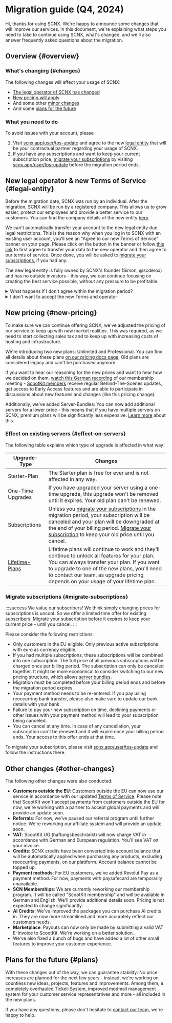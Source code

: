 # Migration guide (Q4, 2024)

Hi, thanks for using SCNX. We're happy to announce some changes that will improve our services. In this document, we're
explaining what steps you need to take to continue using SCNX,
what's changed, and we'll also answer frequently asked questions about the migration.

## Overview {#overview}

### What's changing {#changes}

The following changes will affect your usage of SCNX:

* [The legal operator of SCNX has changed](#legal-entity)
* [New pricing will apply](#new-pricing)
* And some other [minor changes](#other-changes)
* And some [plans for the future](#plans)

### What you need to do

To avoid issues with your account, please

1. Visit [scnx.app/user/tos-update](https://scnx.app/user/tos-update) and agree to the new [legal entity](#legal-entity)
   that will be your contractual partner regarding your usage of SCNX.
2. If you have any subscriptions and want to keep your current subscription
   price, [migrate your subscriptions](#migrate-subscriptions) by
   visiting [scnx.app/user/tos-update](https://scnx.app/user/tos-update) before the migration period ends.

## New legal operator & new Terms of Service {#legal-entity}

Before the migration date, SCNX was run by an individual. After the migration, SCNX will be run by a registered company.
This allows us to grow easier, protect our employees and provide a better service to our customers. You can find the
company details of the new entity [here](https://scootkit.com/imprint).

We can't automatically transfer your account to the new legal entity due legal restrictions. This is the reason why when
you log in to SCNX with an existing user account, you'll see an "Agree to our new Terms of Service" banner on your page.
Please click on the button in the banner or follow [this link](https://scnx.app/user/tos-update) to first agree to
transfer your data to the new operator and then agree to our terms of service. Once done, you will be asked
to [migrate your subscriptions](#migrate-subscriptions), if you had any.

The new legal entity is fully owned by SCNX's founder (Simon, @scderox) and has no outside investors - this way, we can
continue focusing on creating the best service possible, without any pressure to be profitable.

<details>
<summary>What happens if I don't agree within the migration period?</summary>

Failure to accept the new terms will first lead to a deactivated SCNX account. After a grace period, we'll start
deleting deactivated accounts in accordance with European privacy laws.
</details>

<details>
<summary>I don't want to accept the new Terms and operator</summary>

You can inform us via E-Mail to [legal@scootkit.com](mailto:legal@scootkit.com) or by sending a certified letter to
our [address](https://scootkit.com/imprint). If you do so, we'll cancel your contract and delete your account.
</details>

## New pricing {#new-pricing}

To make sure we can continue offering SCNX, we've adjusted the pricing of our service to keep up with new market
realities. This was required, as we need to start collecting sales tax and to keep up with increasing costs of hosting
and infrastructure.

We're introducing two new plans: Unlimited and Professional. You can find all details about these
plans [on our pricing docs page](./guilds/plans). Old plans are considered legacy and can't be purchased anymore.

If you want to hear our reasoning for the new prices and want to hear how we decided on
them, [watch this German recording](https://www.youtube.com/watch?v=di_TeQt_rQ8) of our membership
meeting - [ScootKit members](https://membership.scootkit.com) receive regular Behind-The-Scenes updates, get access to
Early Access features and are able to participate in discussions about new features and changes (like this pricing
change).

Additionally, we've added Server-Bundles: You can now add additional servers for a lower price - this means that if
you have multiple servers on SCNX, premium plans will be significantly less
expensive. [Learn more](./guilds/plans#additional-servers) about this.

### Effect on existing servers {#effect-on-servers}

The following table explains which type of upgrade is affected in what way:

| Upgrade-Type                              | Changes                                                                                                                                                                                                                                                                                      | 
|-------------------------------------------|----------------------------------------------------------------------------------------------------------------------------------------------------------------------------------------------------------------------------------------------------------------------------------------------|
| Starter-Plan                              | The Starter plan is free for ever and is not affected in any way.                                                                                                                                                                                                                            |
| One-Time Upgrades                         | If you have upgraded your server using a one-time upgrade, this upgrade won't be removed until it expires. Your old plan can't be renewed.                                                                                                                                                   |
| Subscriptions                             | Unless you [migrate your subscriptions](#migrate-subscriptions) in the migration period, your subscription will be canceled and your plan will be downgraded at the end of your billing period. [Migrate your subscription](#migrate-subscriptions) to keep your old price until you cancel. |
| [Lifetime-Plans](./guilds/plans#lifetime) | Lifetime plans will continue to work and they'll continue to unlock all features for your plan. You can always transfer your plan. If you want to upgrade to one of the new plans, you'll need to contact our team, as upgrade pricing depends on your usage of your lifetime plan.          |

### Migrate subscriptions {#migrate-subscriptions}

:::success We value our subscribers!
We think simply changing prices for subscriptions is uncool. So we offer a limited time offer for existing subscribers:
Migrate your subscription before it expires to keep your current price - until you cancel.
:::

Please consider the following restrictions:

* Only customers in the EU eligible. Only previous active subscriptions with euro as currency eligible.
* If you had multiple subscriptions, these subscriptions will be combined into one subscription. The full price of all
  previous subscriptions will be charged once per billing period. The subscription can only be canceled together. It
  might be more economical to consider switching to our new pricing structure, which
  allows [server bundles](./guilds/plans).
* Migration must be completed before your billing period ends and before the migration period expires.
* Your payment method needs to be re-entered. If you pay using reoccurring bank transfer, please also make sure to
  update our bank details with your bank.
* Failure to pay your new subscription on time, declining payments or other issues with your payment method will lead to
  your subscription being canceled.
* You can cancel at any time. In case of any cancellation, your subscription can't be renewed and it will expire once
  your billing period ends. Your access to this offer ends at that time.

To migrate your subscription, please visit [scnx.app/user/tos-update](https://scnx.app/user/tos-update) and follow the
instructions there.

## Other changes {#other-changes}

The following other changes were also conducted:

* **Customers outside the EU**: Customers outside the EU can now use our service in accordance with our
  updated [Terms of Service](https://scootk.it/scnx-tos). Please note that ScootKit won't accept payments from customers
  outside the EU for now, we're working with a partner to accept global payments and will provide an update soon.
* **Referrals**: For now, we've paused our referral program until further notice. We're reworking our affiliate system
  and will provide an update soon.
* **VAT**: ScootKit UG (haftungsbeschränkt) will now charge VAT in accordance with German and European regulation.
  You'll see VAT on your invoice.
* **Credits**: SCNX credits have been converted into account balance that will be automatically applied when purchasing
  any products, excluding reoccurring payments, on our plattform. Account balance cannot be topped up.
* **Payment methods**: For EU customers, we've added Revolut Pay as a payment method. For now, payments with paysafecard
  are temporarily unavailable.
* **SCN Memberships**: We are currently reworking our membership program. It will be called "ScootKit membership" and
  will be available in German and English. We'll provide additional details soon. Pricing is not expected to change
  significantly.
* **AI Credits**: We've improved the packages you can purchase AI credits in. They are now more streamlined and more
  accurately reflect our customers needs.
* **Marketplace**: Payouts can now only be made by submitting a valid VAT E-Invoice to ScootKit. We're working on a better solution.
* We've also fixed a bunch of bugs and have added a lot of other small features to improve your customer experience.

## Plans for the future {#plans}

With these changes out of the way, we can guarantee stability: No price increases are planned for the next few years -
instead, we're working on countless new ideas, projects, features and improvements. Among them, a completely overhauled
Ticket-System, improved modmail management system for your customer service representatives and more - all included in
the new plans.

If you have any questions, please don't hesitate to [contact our team](https://scnx.app/help), we're happy to help.